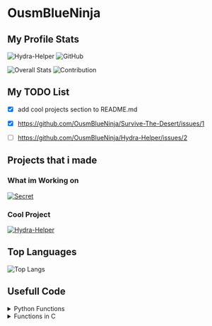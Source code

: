 # OusmBlueNinja

## My Profile Stats

![Hydra-Helper](https://visitor-badge.laobi.icu/badge?page_id=OusmBlueNinja.OusmBlueNinja)
<img alt="GitHub" src="https://img.shields.io/badge/dynamic/json?logo=github&label=GitHub+Followers&labelColor=282c34&color=181717&query=%24.data.totalSubs&url=https%3A%2F%2Fapi.spencerwoo.com%2Fsubstats%2F%3Fsource%3Dgithub%26queryKey%3DousmblueninjalongCache=true"/>


![Overall Stats](https://github-readme-stats.vercel.app/api?username=OusmBlueNinja&count_private=true&show_icons=true&hide=contribs)
![Contribution](https://activity-graph.herokuapp.com/graph?username=ousmblueninja&theme=dark&hide_border=true&area=true)


## My TODO List

- [x] add cool projects section to README.md
- [x] https://github.com/OusmBlueNinja/Survive-The-Desert/issues/1
- [ ] https://github.com/OusmBlueNinja/Hydra-Helper/issues/2



## Projects that i made
### What im Working on
[![Secret](https://github-readme-stats.vercel.app/api/pin/?username=ousmblueninja&repo=new-project&theme=light)](https://github.com/ousmblueninja/new-project)

### Cool Project
[![Hydra-Helper](https://github-readme-stats.vercel.app/api/pin/?username=ousmblueninja&repo=hydra-helper&theme=light)](https://github.com/ousmblueninja/hydra-helper)




## Top Languages

![Top Langs](https://github-readme-stats.vercel.app/api/top-langs/?username=OusmBlueNinja&layout=compact)

## Usefull Code

<details><summary>Python Functions</summary>
<p>



```python
def get_random_string(length):
    # choose from all lowercase letter
    letters = string.ascii_lowercase
    result_str = ''.join(random.choice(letters) for i in range(length))
    return result_str
    
```

```python

class b:
    HEADER = '\033[95m'
    OKBLUE = '\033[94m'
    OKCYAN = '\033[96m' 
    OKGREEN = '\033[92m'
    WARNING = '\033[93m'
    FAIL = '\033[91m'
    ENDC = '\033[0m'
    BOLD = '\033[1m'
    UNDERLINE = '\033[4m'
    
    print(f'{b.FAIL}[ERROR] {b.WARNING}Unable to run command{b.ENDC}')
    
```
    
</p>
</details>

<details><summary>Functions in C</summary>
<p>
```cpp
    
#include <stdio.h>
#include <time.h>

void delay(int number_of_seconds)
{
    // Converting time into milli_seconds
    int milli_seconds = 1000 * number_of_seconds;
 
    // Storing start time
    clock_t start_time = clock();
 
    // looping till required time is not achieved
    while (clock() < start_time + milli_seconds);
}
    
    
```
    
</p>
</details>


## Joke
<a href="https://readme-jokes.vercel.app"><img align="center" src="https://readme-jokes.vercel.app/api" alt="README Jokes"></a>


### Languages i Know:

<img align="left" alt="Visual Studio Code" width="26px" src="https://raw.githubusercontent.com/github/explore/80688e429a7d4ef2fca1e82350fe8e3517d3494d/topics/visual-studio-code/visual-studio-code.png" />
<img align="left" alt="HTML5" width="26px" src="https://raw.githubusercontent.com/github/explore/80688e429a7d4ef2fca1e82350fe8e3517d3494d/topics/html/html.png" />
<img align="left" alt="CSS3" width="26px" src="https://raw.githubusercontent.com/github/explore/80688e429a7d4ef2fca1e82350fe8e3517d3494d/topics/css/css.png" />
<img align="left" alt="JavaScript" width="26px" src="https://raw.githubusercontent.com/github/explore/80688e429a7d4ef2fca1e82350fe8e3517d3494d/topics/javascript/javascript.png" />
<img align="left" alt="React" width="26px" src="https://raw.githubusercontent.com/github/explore/80688e429a7d4ef2fca1e82350fe8e3517d3494d/topics/react/react.png" />
<img align="left" alt="Node.js" width="26px" src="https://raw.githubusercontent.com/github/explore/80688e429a7d4ef2fca1e82350fe8e3517d3494d/topics/nodejs/nodejs.png" />
<img align="left" alt="Git" width="26px" src="https://raw.githubusercontent.com/github/explore/80688e429a7d4ef2fca1e82350fe8e3517d3494d/topics/git/git.png" />
<img align="left" alt="GitHub" width="26px" src="https://raw.githubusercontent.com/github/explore/78df643247d429f6cc873026c0622819ad797942/topics/github/github.png" />
<img align="left" alt="Terminal" width="26px" src="https://raw.githubusercontent.com/github/explore/80688e429a7d4ef2fca1e82350fe8e3517d3494d/topics/terminal/terminal.png" />



(egg)
